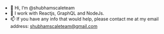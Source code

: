 - 👋 Hi, I’m @shubhamscaleteam
- 👀 I work with Reactjs, GraphQL and NodeJs.
- 📫  If you have any info that would help, please contact me at my email address: shubhamscaleteam@gmail.com

<!---
shubhamscaleteam is a ✨ special ✨ repository because its `README.md` (this file) appears on your GitHub profile.
You can click the Preview link to take a look at your changes.
--->
